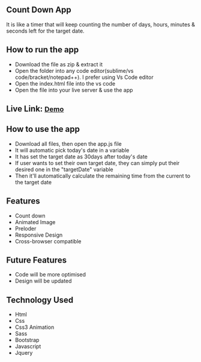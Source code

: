 <h2>Count Down App</h2>
<p>It is like a timer that will keep counting the number of days, hours, minutes & seconds left for the target date.
</p>
<h2>How to run the app</h2>
<ul>
    <li>Download the file as zip & extract it</li>
    <li>Open the folder into any code editor(sublime/vs code/bracket/notepad++). I prefer using Vs Code editor
    </li>
    <li>Open the index.html file into the vs code</li>
    <li>Open the file into your live server & use the app</li>
</ul>
<h2>Live Link: <a href="https://subrinalisa.github.io/countdown-app/" style="font-size: 18px;">Demo</a></h2>
<h2>How to use the app</h2>
<ul>
    <li>Download all files, then open the app.js file</li>
    <li>It will automatic pick today's date in a variable</li>
    <li>It has set the target date as 30days after today's date</li>
    <li>If user wants to set their own target date, they can simply put their desired one in the "targetDate"
        variable</li>
    <li>Then it'll automatically calculate the remaining time from the current to the target date</li>
</ul>
<h2>Features</h2>
<ul>
    <li>Count down</li>
    <li>Animated Image</li>
    <li>Preloder</li>
    <li>Responsive Design</li>
    <li>Cross-browser compatible</li>
</ul>
<h2>Future Features</h2>
<ul>
    <li>Code will be more optimised</li>
    <li>Design will be updated</li>
</ul>
<h2>Technology Used</h2>
<ul>
    <li>Html</li>
    <li>Css</li>
    <li>Css3 Animation</li>
    <li>Sass</li>
    <li>Bootstrap</li>
    <li>Javascript</li>
    <li>Jquery</li>
</ul>

